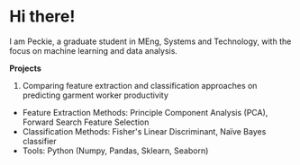 # Hi there!
I am Peckie, a graduate student in MEng, Systems and Technology, with the focus on machine learning and data analysis. 

**Projects**
1. Comparing feature extraction and classification approaches on predicting garment worker productivity
  - Feature Extraction Methods: Principle Component Analysis (PCA), Forward Search Feature Selection
  - Classification Methods: Fisher's Linear Discriminant, Naïve Bayes classifier
  - Tools: Python (Numpy, Pandas, Sklearn, Seaborn)
